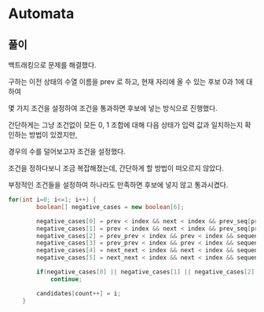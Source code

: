 # Automata

## 풀이

백트래킹으로 문제를 해결했다.

구하는 이전 상태의 수열 이름을 prev 로 하고, 현재 자리에 올 수 있는 후보 0과 1에 대하여

몇 가지 조건을 설정하여 조건을 통과하면 후보에 넣는 방식으로 진행했다.

간단하게는 그냥 조건없이 모든 0, 1 조합에 대해 다음 상태가 입력 값과 일치하는지 확인하는 방법이 있겠지만,

경우의 수를 덜어보고자 조건을 설정했다.

조건을 정하다보니 조금 복잡해졌는데, 간단하게 할 방법이 떠오르지 않았다.

부정적인 조건들을 설정하여 하나라도 만족하면 후보에 넣지 않고 통과시켰다.

```java
for(int i=0; i<=1; i++) {
        boolean[] negative_cases = new boolean[6];

        negative_cases[0] = prev < index && next < index && prev_seq[prev] == prev_seq[next] && sequence[index] != i;
        negative_cases[1] = prev < index && next < index && prev_seq[prev] != prev_seq[next] && sequence[index] == i;
        negative_cases[2] = prev_prev < index && prev < index && sequence[prev] == prev_seq[prev] && prev_seq[prev_prev] != i;
        negative_cases[3] = prev_prev < index && prev < index && sequence[prev] != prev_seq[prev] && prev_seq[prev_prev] == i;
        negative_cases[4] = next_next < index && next < index && sequence[next] == prev_seq[next] && prev_seq[next_next] != i;
        negative_cases[5] = next_next < index && next < index && sequence[next] != prev_seq[next] && prev_seq[next_next] == i;

        if(negative_cases[0] || negative_cases[1] || negative_cases[2] || negative_cases[3] || negative_cases[4] || negative_cases[5])
            continue;

        candidates[count++] = i;
    }
```
